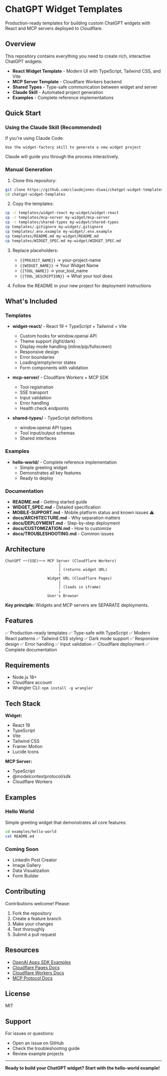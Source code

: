 # ChatGPT Widget Templates

Production-ready templates for building custom ChatGPT widgets with React and MCP servers deployed to Cloudflare.

## Overview

This repository contains everything you need to create rich, interactive ChatGPT widgets:

- **React Widget Template** - Modern UI with TypeScript, Tailwind CSS, and Vite
- **MCP Server Template** - Cloudflare Workers backend
- **Shared Types** - Type-safe communication between widget and server
- **Claude Skill** - Automated project generation
- **Examples** - Complete reference implementations

## Quick Start

### Using the Claude Skill (Recommended)

If you're using Claude Code:

```
Use the widget-factory skill to generate a new widget project
```

Claude will guide you through the process interactively.

### Manual Generation

1. Clone this repository:
```bash
git clone https://github.com/claudejones-diwai/chatgpt-widget-templates.git
cd chatgpt-widget-templates
```

2. Copy the templates:
```bash
cp -r templates/widget-react my-widget/widget-react
cp -r templates/mcp-server my-widget/mcp-server
cp -r templates/shared-types my-widget/shared-types
cp templates/.gitignore my-widget/.gitignore
cp templates/.env.example my-widget/.env.example
cp templates/README.md my-widget/README.md
cp templates/WIDGET_SPEC.md my-widget/WIDGET_SPEC.md
```

3. Replace placeholders:
   - `{{PROJECT_NAME}}` → your-project-name
   - `{{WIDGET_NAME}}` → Your Widget Name
   - `{{TOOL_NAME}}` → your_tool_name
   - `{{TOOL_DESCRIPTION}}` → What your tool does

4. Follow the README in your new project for deployment instructions

## What's Included

### Templates

- **widget-react/** - React 19 + TypeScript + Tailwind + Vite
  - Custom hooks for window.openai API
  - Theme support (light/dark)
  - Display mode handling (inline/pip/fullscreen)
  - Responsive design
  - Error boundaries
  - Loading/empty/error states
  - Form components with validation

- **mcp-server/** - Cloudflare Workers + MCP SDK
  - Tool registration
  - SSE transport
  - Input validation
  - Error handling
  - Health check endpoints

- **shared-types/** - TypeScript definitions
  - window.openai API types
  - Tool input/output schemas
  - Shared interfaces

### Examples

- **hello-world/** - Complete reference implementation
  - Simple greeting widget
  - Demonstrates all key features
  - Ready to deploy

### Documentation

- **README.md** - Getting started guide
- **WIDGET_SPEC.md** - Detailed specification
- **MOBILE-SUPPORT.md** - Mobile platform status and known issues ⚠️
- **docs/ARCHITECTURE.md** - Why separation matters
- **docs/DEPLOYMENT.md** - Step-by-step deployment
- **docs/CUSTOMIZATION.md** - How to customize
- **docs/TROUBLESHOOTING.md** - Common issues

## Architecture

```
ChatGPT ──(SSE)──> MCP Server (Cloudflare Workers)
                        │
                        │ (returns widget URL)
                        ↓
                   Widget URL (Cloudflare Pages)
                        │
                        │ (loads in iframe)
                        ↓
                   User's Browser
```

**Key principle:** Widgets and MCP servers are SEPARATE deployments.

## Features

✅ Production-ready templates
✅ Type-safe with TypeScript
✅ Modern React patterns
✅ Tailwind CSS styling
✅ Dark mode support
✅ Responsive design
✅ Error handling
✅ Input validation
✅ Cloudflare deployment
✅ Complete documentation

## Requirements

- Node.js 18+
- Cloudflare account
- Wrangler CLI: `npm install -g wrangler`

## Tech Stack

**Widget:**
- React 19
- TypeScript
- Vite
- Tailwind CSS
- Framer Motion
- Lucide Icons

**MCP Server:**
- TypeScript
- @modelcontextprotocol/sdk
- Cloudflare Workers

## Examples

### Hello World

Simple greeting widget that demonstrates all core features:

```bash
cd examples/hello-world
cat README.md
```

### Coming Soon

- LinkedIn Post Creator
- Image Gallery
- Data Visualization
- Form Builder

## Contributing

Contributions welcome! Please:

1. Fork the repository
2. Create a feature branch
3. Make your changes
4. Test thoroughly
5. Submit a pull request

## Resources

- [OpenAI Apps SDK Examples](https://github.com/openai/openai-apps-sdk-examples)
- [Cloudflare Pages Docs](https://developers.cloudflare.com/pages/)
- [Cloudflare Workers Docs](https://developers.cloudflare.com/workers/)
- [MCP Protocol Docs](https://modelcontextprotocol.io)

## License

MIT

## Support

For issues or questions:
- Open an issue on GitHub
- Check the troubleshooting guide
- Review example projects

---

**Ready to build your ChatGPT widget? Start with the hello-world example!**
